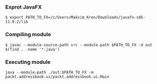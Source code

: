 ### Exprot JavaFX
`$ export PATH_TO_FX=/c/Users/Maksim_Kren/Downloads/javafx-sdk-11.0.2/lib`

### Compiling module
`$ javac --module-source-path src --module-path $PATH_TO_FX -d out $(find . -name '*.java') `

### Executing module
` java --module-path ./out:$PATH_TO_FX -m packt.addressbook.ui/packt.addressbook.ui.Main `